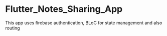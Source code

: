 # Flutter_Notes_Sharing_App
This app uses firebase authentication, BLoC for state management and also routing
